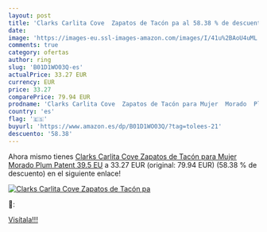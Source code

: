 ```yaml
---
layout: post
title: 'Clarks Carlita Cove  Zapatos de Tacón pa al 58.38 % de descuento'
date: 
image: 'https://images-eu.ssl-images-amazon.com/images/I/41u%2BAoU4uML._SL200_.jpg'
comments: true
category: ofertas
author: ring
slug: 'B01D1WO03Q-es'
actualPrice: 33.27 EUR
currency: EUR
price: 33.27
comparePrice: 79.94 EUR
prodname: 'Clarks Carlita Cove  Zapatos de Tacón para Mujer  Morado  Plum Patent   39.5 EU'
country: 'es'
flag: '🇪🇸'
buyurl: 'https://www.amazon.es/dp/B01D1WO03Q/?tag=tolees-21'
descuento: '58.38'
---
```


Ahora mismo tienes [Clarks Carlita Cove  Zapatos de Tacón para Mujer  Morado  Plum Patent   39.5 EU](https://www.amazon.es/dp/B01D1WO03Q/?tag=tolees-21) a 33.27 EUR (original: 79.94 EUR) (58.38 %  de descuento) en el siguiente enlace!

[![Clarks Carlita Cove  Zapatos de Tacón pa](https://images-eu.ssl-images-amazon.com/images/I/41u%2BAoU4uML._SL200_.jpg)](https://www.amazon.es/dp/B01D1WO03Q/?tag=tolees-21)

🔎:


[Visítala!!!](https://www.amazon.es/dp/B01D1WO03Q/?tag=tolees-21)
